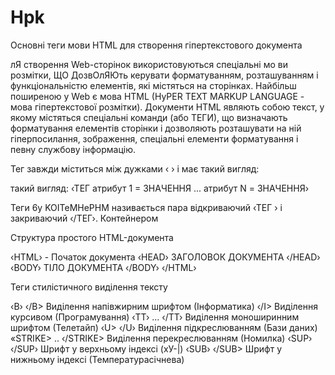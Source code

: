 # Hpk


Основні теги мови HTML для створення гіпертекстового документа

лЯ
створення
Web-сторінок використовуються спеціальні мо ви
розмітки,
ЩО
ДозвОлЯЮть
керувати
форматуванням,
розташуванням і функціональністю елементів, які містяться на сторінках. Найбільш поширеною у Web є мова
HTML (HyPER TEXT
MARKUP LANGUAGE - мова гіпертекстової розмітки).
Документи HTML являють собою текст, у якому містяться спеціальні команди
(або ТЕГИ), що визначають форматування елементів сторінки і
дозволяють розташувати на
ній гіперпосилання,
зображення,
спеціальні елементи форматування і певну службову інформацію.

Тег завжди міститься між дужками ‹ › і має
такий вигляд:


такий вигляд:
‹ТЕГ атрибут 1 = ЗНАЧЕННЯ ... атрибут N = ЗНАЧЕННЯ›



Теги
6y 
KOITeMHePHM
називається пара відкриваючий ‹ТЕГ › і закриваючий ‹/ТЕГ›.
Контейнером



Структура простого HTML-документа



‹HTML› - Початок документа
‹HEAD›
ЗАГОЛОВОК ДОКУМЕНТА
‹/HEAD›
‹BODY›
ТІЛО ДОКУМЕНТА
‹/BODY›
‹/HTML›

Теги стилістичного виділення тексту



‹B›
‹/В>
Виділення напівжирним шрифтом (Інформатика)
‹/I>
Виділення курсивом (Програмування)
‹TT› ... ‹/TT›
Виділення моноширинним шрифтом (Телетайп)
‹U>
‹/U›
Виділення підкреслюванням (Бази даних)
«STRIKE> .. ‹/STRIKE>
Виділення перекреслюванням (Номилка)
‹SUP›
‹/SUP›
Шрифт у верхньому індексі (хУ-|)
‹SUB›
‹/SUB>
Шрифт у нижньому індексі (Температурасічнева)

